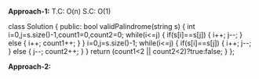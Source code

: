 **Approach-1:**
T.C: O(n)
S.C: O(1)

​class Solution {
public:
    bool validPalindrome(string s) {
        int i=0,j=s.size()-1,count1=0,count2=0;
        while(i<=j)
        {
            if(s[i]==s[j])
            {
                i++;
                j--;
            }
            else
            {
                i++;
                count1++;
            }
        }
        i=0,j=s.size()-1;
        while(i<=j)
        {
            if(s[i]==s[j])
            {
                i++;
                j--;
            }
            else
            {
                j--;
                count2++;
            }
        }
        return (count1<2 || count2<2)?true:false;
    }
};

**Approach-2:**
